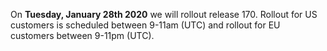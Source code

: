 On **Tuesday, January 28th 2020** we will rollout release 170. Rollout for US customers is scheduled between 9-11am (UTC) and rollout for EU customers between 9-11pm (UTC).
